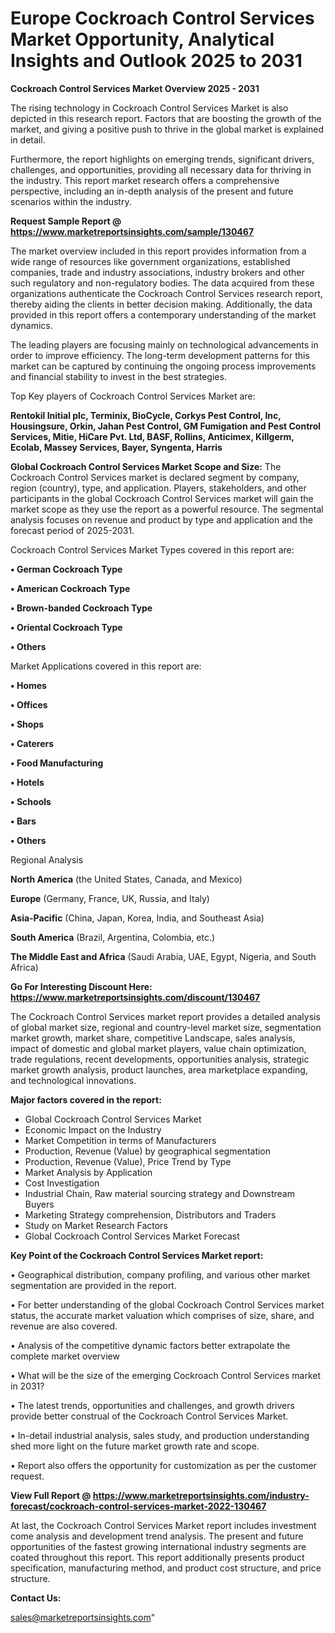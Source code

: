 # Europe Cockroach Control Services Market Opportunity, Analytical Insights and Outlook 2025 to 2031

<Strong> Cockroach Control Services Market Overview 2025 - 2031</strong>

The rising technology in Cockroach Control Services Market is also depicted in this research report. Factors that are boosting the growth of the market, and giving a positive push to thrive in the global market is explained in detail.

Furthermore, the report highlights on emerging trends, significant drivers, challenges, and opportunities, providing all necessary data for thriving in the industry. This report market research offers a comprehensive perspective, including an in-depth analysis of the present and future scenarios within the industry.

<strong>Request Sample Report @ <a href=https://www.marketreportsinsights.com/sample/130467>https://www.marketreportsinsights.com/sample/130467</a></strong>

The market overview included in this report provides information from a wide range of resources like government organizations, established companies, trade and industry associations, industry brokers and other such regulatory and non-regulatory bodies. The data acquired from these organizations authenticate the Cockroach Control Services research report, thereby aiding the clients in better decision making. Additionally, the data provided in this report offers a contemporary understanding of the market dynamics.

The leading players are focusing mainly on technological advancements in order to improve efficiency. The long-term development patterns for this market can be captured by continuing the ongoing process improvements and financial stability to invest in the best strategies.

Top Key players of Cockroach Control Services Market are:

<strong>Rentokil Initial plc, Terminix, BioCycle, Corkys Pest Control, Inc, Housingsure, Orkin, Jahan Pest Control, GM Fumigation and Pest Control Services, Mitie, HiCare Pvt. Ltd, BASF, Rollins, Anticimex, Killgerm, Ecolab, Massey Services, Bayer, Syngenta, Harris</strong>

<strong><b>Global Cockroach Control Services Market Scope and Size:</b></strong>
The Cockroach Control Services market is declared segment by company, region (country), type, and application. Players, stakeholders, and other participants in the global Cockroach Control Services market will gain the market scope as they use the report as a powerful resource. The segmental analysis focuses on revenue and product by type and application and the forecast period of 2025-2031.

Cockroach Control Services Market Types covered in this report are:

<strong>• German Cockroach Type

• American Cockroach Type

• Brown-banded Cockroach Type

• Oriental Cockroach Type

• Others</strong>

Market Applications covered in this report are:

<strong>• Homes

• Offices

• Shops

• Caterers

• Food Manufacturing

• Hotels

• Schools

• Bars

• Others</strong> 

Regional Analysis

<strong>North America</strong> (the United States, Canada, and Mexico)

<strong>Europe</strong> (Germany, France, UK, Russia, and Italy)

<strong>Asia-Pacific</strong> (China, Japan, Korea, India, and Southeast Asia)

<strong>South America</strong> (Brazil, Argentina, Colombia, etc.)

<strong>The Middle East and Africa</strong> (Saudi Arabia, UAE, Egypt, Nigeria, and South Africa)

<strong>Go For Interesting Discount Here: <a href=https://www.marketreportsinsights.com/discount/130467>https://www.marketreportsinsights.com/discount/130467</a></strong>

The Cockroach Control Services market report provides a detailed analysis of global market size, regional and country-level market size, segmentation market growth, market share, competitive Landscape, sales analysis, impact of domestic and global market players, value chain optimization, trade regulations, recent developments, opportunities analysis, strategic market growth analysis, product launches, area marketplace expanding, and technological innovations.

<strong><b>Major factors covered in the report:</b></strong>
<ul>
  <li>Global Cockroach Control Services Market </li>
  <li>Economic Impact on the Industry</li>
  <li>Market Competition in terms of Manufacturers</li>
  <li>Production, Revenue (Value) by geographical segmentation</li>
  <li>Production, Revenue (Value), Price Trend by Type</li>
  <li>Market Analysis by Application</li>
  <li>Cost Investigation</li>
  <li>Industrial Chain, Raw material sourcing strategy and Downstream Buyers</li>
  <li>Marketing Strategy comprehension, Distributors and Traders</li>
  <li>Study on Market Research Factors</li>
  <li>Global Cockroach Control Services Market Forecast</li>
</ul>

<strong><b>Key Point of the Cockroach Control Services Market report:</b></strong>

• Geographical distribution, company profiling, and various other market segmentation are provided in the report.

• For better understanding of the global Cockroach Control Services market status, the accurate market valuation which comprises of size, share, and revenue are also covered.

• Analysis of the competitive dynamic factors better extrapolate the complete market overview

• What will be the size of the emerging Cockroach Control Services market in 2031?

• The latest trends, opportunities and challenges, and growth drivers provide better construal of the Cockroach Control Services Market.

• In-detail industrial analysis, sales study, and production understanding shed more light on the future market growth rate and scope.

• Report also offers the opportunity for customization as per the customer request.

<strong><b>View Full Report @ <a href=https://www.marketreportsinsights.com/industry-forecast/cockroach-control-services-market-2022-130467>https://www.marketreportsinsights.com/industry-forecast/cockroach-control-services-market-2022-130467</a></b></strong>


At last, the Cockroach Control Services Market report includes investment come analysis and development trend analysis. The present and future opportunities of the fastest growing international industry segments are coated throughout this report. This report additionally presents product specification, manufacturing method, and product cost structure, and price structure.

<strong>Contact Us:</strong>

sales@marketreportsinsights.com"
